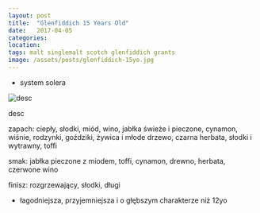 ```yaml
---
layout: post
title:  "Glenfiddich 15 Years Old"
date:   2017-04-05
categories: 
location: 
tags: malt singlemalt scotch glenfiddich grants
image: /assets/posts/glenfiddich-15yo.jpg
---
```


* system solera

<div class="post-image">
    <img src="{{ page.image }}" alt="desc" />
    <p class="post-image-caption">desc</p>
</div>

zapach: ciepły, słodki, miód, wino, jabłka świeże i pieczone, cynamon, wiśnie, rodzynki, goździki, żywica i młode drzewo, czarna herbata, słodki i wytrawny, toffi

smak: jabłka pieczone z miodem, toffi, cynamon, drewno, herbata, czerwone wino

finisz: rozgrzewający, słodki, długi


* łagodniejsza, przyjemniejsza i o głębszym charakterze niż 12yo

